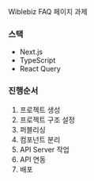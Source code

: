 Wiblebiz FAQ 페이지 과제

### 스택

- Next.js
- TypeScript
- React Query

### 진행순서

1. 프로젝트 생성
2. 프로젝트 구조 설정
3. 퍼블리싱
4. 컴포넌트 분리
5. API Server 작업
6. API 연동
7. 배포
